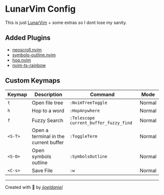 # LunarVim Config

This is just [LunarVim](https://www.lunarvim.org/) + some extras so I dont lose my sanity.

## Added Plugins

- [neoscroll.nvim](https://github.com/karb94/neoscroll.nvim)
- [symbols-outline.nvim](https://github.com/simrat39/symbols-outline.nvim)
- [hop.nvim](https://github.com/phaazon/hop.nvim)
- [nvim-ts-rainbow](https://github.com/mrjones2014/nvim-ts-rainbow)

## Custom Keymaps

| Keymap  | Description                           | Command                                | Mode   |
| ------- | ------------------------------------- | -------------------------------------- | ------ |
| `t`     | Open file tree                        | `:NvimTreeToggle`                      | Normal |
| `h`     | Hop to a word                         | `:HopAnywhere`                         | Normal |
| `f`     | Fuzzy Search                          | `:Telescope current_buffer_fuzzy_find` | Normal |
| `<S-T>` | Open a terminal in the current buffer | `:ToggleTerm`                          | Normal |
| `<S-O>` | Open symbols outline                  | `:SymbolsOutline`                      | Normal |
| `<C-s>` | Save File                             | `:w`                                   | Normal |

---

Created with 💖 by [*jjoeldaniel*](https://github.com/jjoeldaniel)
